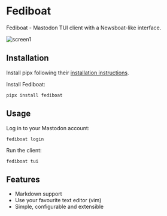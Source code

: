 # Fediboat
Fediboat - Mastodon TUI client with a Newsboat-like interface.

![screen1](https://github.com/user-attachments/assets/369c792f-525e-45af-939c-41ab005ac9cd)

## Installation
Install pipx following their [installation instructions](https://pipx.pypa.io/stable/installation/).

Install Fediboat:
```
pipx install fediboat
```

## Usage
Log in to your Mastodon account:
```
fediboat login
```

Run the client:
```
fediboat tui
```

## Features
- Markdown support
- Use your favourite text editor (vim)
- Simple, configurable and extensible
